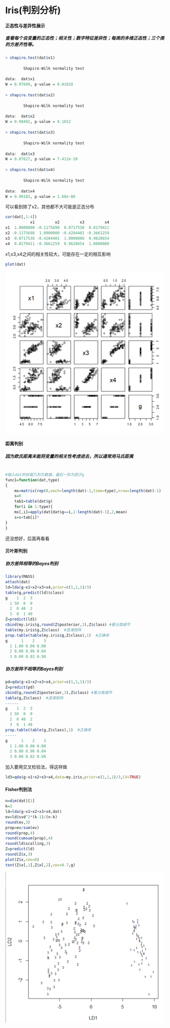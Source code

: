 # Iris(判别分析)

#### 正态性与差异性展示

#####   查看每个自变量的正态性；相关性；数字特征差异性；每类的多维正态性；三个类的方差齐性等。



```R
> shapiro.test(dat$x1)

        Shapiro-Wilk normality test

data:  dat$x1
W = 0.97609, p-value = 0.01018

> shapiro.test(dat$x2)

        Shapiro-Wilk normality test

data:  dat$x2
W = 0.98492, p-value = 0.1012

> shapiro.test(dat$x3)

        Shapiro-Wilk normality test

data:  dat$x3
W = 0.87627, p-value = 7.412e-10

> shapiro.test(dat$x4)

        Shapiro-Wilk normality test

data:  dat$x4
W = 0.90183, p-value = 1.68e-08

```

可以看到除了x2，其他都不大可能是正态分布

``` R
cor(dat[,1:4])
           x1         x2         x3         x4
x1  1.0000000 -0.1175698  0.8717538  0.8179411
x2 -0.1175698  1.0000000 -0.4284401 -0.3661259
x3  0.8717538 -0.4284401  1.0000000  0.9628654
x4  0.8179411 -0.3661259  0.9628654  1.0000000
```

x1,x3,x4之间的相关性较大，可能存在一定的相互影响

``` R
plot(dat)
```



![image-20241230224234183](1.png)

#### 距离判别

##### 因为欧氏距离未能将变量的相关性考虑进去，所以通常用马氏距离

``` R

#输入dat的前面几列为数据，最后一列为因子g
func1=function(dat,type)
{	
	mx=matrix(rep(0,each=length(dat)-1,time=type),nrow=length(dat)-1)
	s=0
	tab1=table(dat$g)
	for(i in 1:type){
	mx[,i]=apply(dat[dat$g==i,1:length(dat)-1],2,mean)
	s=s+tab[i]*
}
}
```

还没想好，后面再看看

#### 贝叶斯判别

##### 协方差阵相等的Bayes判别

``` R
library(MASS)
attach(dat)
ld=lda(g~x1+x2+x3+x4,prior=c(1,1,1)/3)
table(g,predict(ld)$class)
g    1  2  3
  1 50  0  0
  2  0 48  2
  3  0  1 49
Z=predict(ld1)
cbind(my.iris$g,round(Z$posterior,3),Z$class) #看分类细节
table(my.iris$g,Z$class)  #混淆矩阵
prop.table(table(my.iris$g,Z$class),1)  #正确率
g      1    2    3
  1 1.00 0.00 0.00
  2 0.00 0.96 0.04
  3 0.00 0.02 0.98
```

##### 协方差阵不相等的Bayes判别

``` R
pd=qda(g~x1+x2+x3+x4,prior=c(1,1,1)/3)
Z=predict(pd)
cbind(g,round(Z$posterior,3),Z$class) #看分类细节
table(g,Z$class)  #混淆矩阵
------
g    1  2  3
  1 50  0  0
  2  0 48  2
  3  0  1 49
prop.table(table(g,Z$class),1)  #正确率
-----
g      1    2    3
  1 1.00 0.00 0.00
  2 0.00 0.96 0.04
  3 0.00 0.02 0.98
```

加入要用交叉检验法，得这样做

``` R
ld3=qda(g~x1+x2+x3+x4,data=my.iris,prior=c(1,1,1)/3,CV=TRUE)
```

#### Fisher判别法

``` R
n=dim(dat)[1]
k=3
ld=lda(g~x1+x2+x3+x4,dat)
ev=ld$svd^2*(k-1)/(n-k)
round(ev,3)
prop=ev/sum(ev)
round(prop,4)
round(cumsum(prop),4)
round(ld$scalling,3)
Z=predict(ld)
round(Z$x,3)
plot(Z$x,cex=0)
text(Z$x[,1],Z$x[,2],cex=0.7,g)
```



![image-20241231125800346](2.png)
